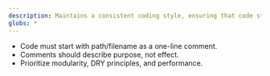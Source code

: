 ```yaml
---
description: Maintains a consistent coding style, ensuring that code starts with a file path comment and prioritizes modularity.
globs: *
---
```


- Code must start with path/filename as a one-line comment.
- Comments should describe purpose, not effect.
- Prioritize modularity, DRY principles, and performance.
